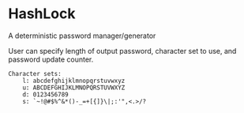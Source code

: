 # HashLock
A deterministic password manager/generator

User can specify length of output password, character set to use, and password update counter.
    
    Character sets:
        l: abcdefghijklmnopqrstuvwxyz
        u: ABCDEFGHIJKLMNOPQRSTUVWXYZ
        d: 0123456789
        s: `~!@#$%^&*()-_=+[{]}\|;:'",<.>/?
